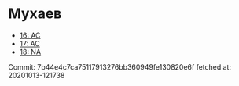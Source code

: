 # Мухаев
- [16: AC](16.md)
- [17: AC](17.md)
- [18: NA](18.md)

Commit: 7b44e4c7ca75117913276bb360949fe130820e6f
 fetched at: 20201013-121738
